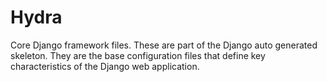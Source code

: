 # Hydra

Core Django framework files.  These are part of the Django auto generated
skeleton.  They are the base configuration files that define key characteristics
of the Django web application.